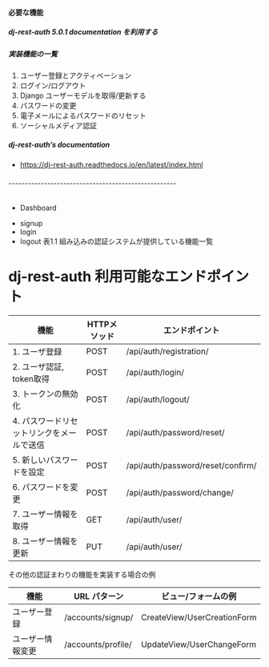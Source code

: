 #### 必要な機能

##### dj-rest-auth 5.0.1 documentation を利用する

##### 実装機能の一覧

1. ユーザー登録とアクティベーション
2. ログイン/ログアウト
3. Django ユーザーモデルを取得/更新する
4. パスワードの変更
5. 電子メールによるパスワードのリセット
6. ソーシャルメディア認証

##### dj-rest-auth’s documentation

- https://dj-rest-auth.readthedocs.io/en/latest/index.html

###### ----------------------------------------------------

* Dashboard

- signup
- login
- logout
  表1.1 組み込みの認証システムが提供している機能⼀覧

# dj-rest-auth 利用可能なエンドポイント


| 機能                                      | HTTPメソッド | エンドポイント                    |
| ----------------------------------------- | ------------ | --------------------------------- |
| 1. ユーザ登録                             | POST         | /api/auth/registration/           |
| 2. ユーザ認証,</br>token取得              | POST         | /api/auth/login/                  |
| 3. トークンの無効化                       | POST         | /api/auth/logout/                 |
| 4. パスワードリセットリンクをメールで送信 | POST         | /api/auth/password/reset/         |
| 5. 新しいパスワードを設定                 | POST         | /api/auth/password/reset/confirm/ |
| 6. パスワードを変更                       | POST         | /api/auth/password/change/        |
| 7. ユーザー情報を取得                     | GET          | /api/auth/user/                   |
| 8. ユーザー情報を更新                     | PUT          | /api/auth/user/                   |

その他の認証まわりの機能を実装する場合の例


| 機能             | URL パターン       | ビュー/フォームの例         |
| ---------------- | ------------------ | --------------------------- |
| ユーザー登録     | /accounts/signup/  | CreateView/UserCreationForm |
| ユーザー情報変更 | /accounts/profile/ | UpdateView/UserChangeForm   |
